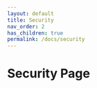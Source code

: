 ```yaml
---
layout: default
title: Security
nav_order: 2
has_children: true
permalink: /docs/security
---
```


# Security Page
